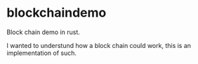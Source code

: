 # blockchaindemo
Block chain demo in rust.

I wanted to understund how a block chain could work, this is an implementation of such.


